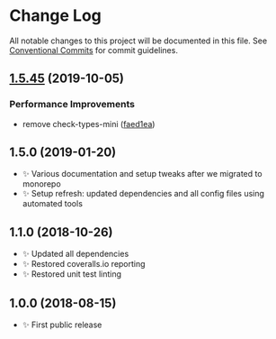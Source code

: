 # Change Log

All notable changes to this project will be documented in this file.
See [Conventional Commits](https://conventionalcommits.org) for commit guidelines.

## [1.5.45](https://gitlab.com/codsen/codsen/compare/string-overlap-one-on-another@1.5.44...string-overlap-one-on-another@1.5.45) (2019-10-05)


### Performance Improvements

* remove check-types-mini ([faed1ea](https://gitlab.com/codsen/codsen/commit/faed1ea))





## 1.5.0 (2019-01-20)

- ✨ Various documentation and setup tweaks after we migrated to monorepo
- ✨ Setup refresh: updated dependencies and all config files using automated tools

## 1.1.0 (2018-10-26)

- ✨ Updated all dependencies
- ✨ Restored coveralls.io reporting
- ✨ Restored unit test linting

## 1.0.0 (2018-08-15)

- ✨ First public release

